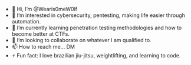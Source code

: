 - 👋 Hi, I’m @Wearis0meW0lf
- 👀 I’m interested in cybersecurity, pentesting, making life easier through automation.
- 🌱 I’m currently learning penetration testing methodologies and how to become better at CTFs.
- 💞️ I’m looking to collaborate on whatever I am qualified to. 
- 📫 How to reach me... DM
- ⚡ Fun fact: I love brazilian jiu-jitsu, weightlifting, and learning to code.

<!---
Wearis0meW0lf/Wearis0meW0lf is a ✨ special ✨ repository because its `README.md` (this file) appears on your GitHub profile.
You can click the Preview link to take a look at your changes.
--->
